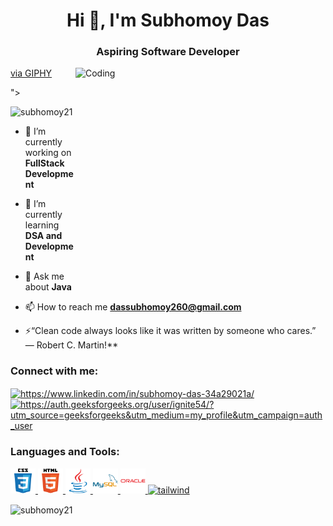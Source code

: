 <h1 align="center">Hi 👋, I'm Subhomoy Das</h1>
<h3 align="center">Aspiring Software Developer</h3>
<img align="right" alt="Coding" width="400" src="<iframe src="https://giphy.com/embed/2IudUHdI075HL02Pkk" width="480" height="360" frameBorder="0" class="giphy-embed" allowFullScreen></iframe><p><a href="https://giphy.com/gifs/pudgypenguins-data-code-coding-2IudUHdI075HL02Pkk">via GIPHY</a></p>">

<p align="left"> <img src="https://komarev.com/ghpvc/?username=subhomoy21&label=Profile%20views&color=0e75b6&style=flat" alt="subhomoy21" /> </p>

- 🔭 I’m currently working on **FullStack Development**

- 🌱 I’m currently learning **DSA and Development**

- 💬 Ask me about **Java**

- 📫 How to reach me **dassubhomoy260@gmail.com**

- ⚡“Clean code always looks like it was written by someone who cares.” — Robert C. Martin!**

<h3 align="left">Connect with me:</h3>
<p align="left">
<a href="https://linkedin.com/in/https://www.linkedin.com/in/subhomoy-das-34a29021a/" target="blank"><img align="center" src="https://raw.githubusercontent.com/rahuldkjain/github-profile-readme-generator/master/src/images/icons/Social/linked-in-alt.svg" alt="https://www.linkedin.com/in/subhomoy-das-34a29021a/" height="30" width="40" /></a>
<a href="https://auth.geeksforgeeks.org/user/https://auth.geeksforgeeks.org/user/ignite54/?utm_source=geeksforgeeks&utm_medium=my_profile&utm_campaign=auth_user" target="blank"><img align="center" src="https://raw.githubusercontent.com/rahuldkjain/github-profile-readme-generator/master/src/images/icons/Social/geeks-for-geeks.svg" alt="https://auth.geeksforgeeks.org/user/ignite54/?utm_source=geeksforgeeks&utm_medium=my_profile&utm_campaign=auth_user" height="30" width="40" /></a>
</p>

<h3 align="left">Languages and Tools:</h3>
<p align="left"> <a href="https://www.w3schools.com/css/" target="_blank" rel="noreferrer"> <img src="https://raw.githubusercontent.com/devicons/devicon/master/icons/css3/css3-original-wordmark.svg" alt="css3" width="40" height="40"/> </a> <a href="https://www.w3.org/html/" target="_blank" rel="noreferrer"> <img src="https://raw.githubusercontent.com/devicons/devicon/master/icons/html5/html5-original-wordmark.svg" alt="html5" width="40" height="40"/> </a> <a href="https://www.java.com" target="_blank" rel="noreferrer"> <img src="https://raw.githubusercontent.com/devicons/devicon/master/icons/java/java-original.svg" alt="java" width="40" height="40"/> </a> <a href="https://www.mysql.com/" target="_blank" rel="noreferrer"> <img src="https://raw.githubusercontent.com/devicons/devicon/master/icons/mysql/mysql-original-wordmark.svg" alt="mysql" width="40" height="40"/> </a> <a href="https://www.oracle.com/" target="_blank" rel="noreferrer"> <img src="https://raw.githubusercontent.com/devicons/devicon/master/icons/oracle/oracle-original.svg" alt="oracle" width="40" height="40"/> </a> <a href="https://tailwindcss.com/" target="_blank" rel="noreferrer"> <img src="https://www.vectorlogo.zone/logos/tailwindcss/tailwindcss-icon.svg" alt="tailwind" width="40" height="40"/> </a> </p>

<p><img align="center" src="https://github-readme-streak-stats.herokuapp.com/?user=subhomoy21&" alt="subhomoy21" /></p>
